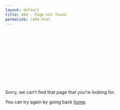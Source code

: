 ```yaml
---
layout: default
title: 404 - Page not found
permalink: /404.html
---
```


<div class="empty-v-space d-none d-xl-block" style="margin-bottom: 5vh"></div>
<div class="container">
  <p class="display-4">
    Sorry, we can't find that page that you're looking for.
  </p>
  <p class="lead">
    You can try again by going back <a href="/">home</a>.
  </p>
</div>
<div class="empty-v-space d-none d-xl-block" style="margin-bottom: 10vh"></div>
